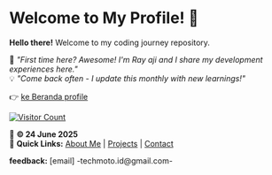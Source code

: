 # Welcome to My Profile! 👋

**Hello there!** Welcome to my coding journey repository. 

🌱 *"First time here? Awesome! I'm Ray aji and I share my development experiences here."*  
💡 *"Come back often - I update this monthly with new learnings!"*

👉 [ke Beranda profile](./home.html)

[![Visitor Count](https://visitor-badge.laobi.icu/badge?page_id=rayaji.profile)](https://github.com/rayaji)

📅 **© 24 June 2025**  
🔗 **Quick Links:**  [About Me](./about) | [Projects](./projects) | [Contact](./contact)

**feedback:** [email] -techmoto.id@gmail.com-
